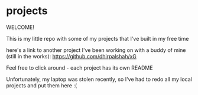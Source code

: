 # projects
WELCOME!

This is my little repo with some of my projects that I've built in my free time

here's a link to another project I've been working on with a buddy of mine (still in the works):
https://github.com/dhirpalshah/xG

Feel free to click around - each project has its own README

Unfortunately, my laptop was stolen recently, so I've had to redo all
my local projects and put them here :(
